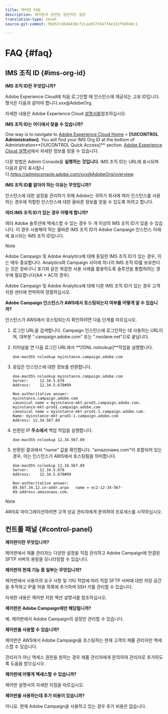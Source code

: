 ```yaml
---
title: 제어판 FAQ
description: 제어판과 관련된 일반적인 질문
translation-type: tm+mt
source-git-commit: 9bd57cd6d4430cf2cae8575547f8e332f94940c1

---
```



# FAQ {#faq}

## IMS 조직 ID {#ims-org-id}

**IMS 조직 ID란 무엇입니까?**

Adobe Experience Cloud에 처음 로그인할 때 인스턴스에 제공되는 고유 ID입니다. 형식은 다음과 같아야 합니다.xxx@AdobeOrg.

자세한 내용은 Adobe Experience Cloud [설명서를](https://marketing.adobe.com/resources/help/en_US/mcloud/organizations.html)참조하십시오.

**IMS 조직 ID는 어디에서 찾을 수 있습니까?**

One way is to navigate to [Adobe Experience Cloud Home](https://exc-login.experiencecloud.adobe.com/exc-content/login.html?prefixtenantid=amc) > **[!UICONTROL Administration]**. You will find your IMS Org ID at the bottom of Administration**[!UICONTROL Quick Access]** section. [Adobe Experience Cloud 설명서](https://marketing.adobe.com/resources/help/en_US/mcloud/organizations.html)에서 자세한 정보를 찾을 수 있습니다.

다른 방법은 Admin Console을 **실행하는 것입니다**. IMS 조직 ID는 URL에 표시되며 다음과 같이 표시됩니다.https://adminconsole.adobe.com/xxx@AdobeOrg/overview.

**IMS 조직 ID를 알아야 하는 이유는 무엇입니까?**

인스턴스에 대한 설정을 관리하기 위해 Adobe는 귀하가 회사에 여러 인스턴스를 사용하는 경우에 적합한 인스턴스에 대한 올바른 정보를 얻을 수 있도록 하려고 합니다.

**여러 IMS 조직 ID가 있는 경우 어떻게 합니까?**

여러 Adobe 솔루션에 액세스할 수 있는 경우 두 개 이상의 IMS 조직 ID가 있을 수 있습니다. 이 경우 사용해야 하는 올바른 IMS 조직 ID가 Adobe Campaign 인스턴스 아래에 표시되는 IMS 조직 ID입니다.

>[!NOTE]
>
>Adobe Campaign 및 Adobe Analytics에 대해 동일한 IMS 조직 ID가 있는 경우, 이는 매우 중요합니다. Analytics와 Campaign 사이에 하나의 IMS 조직 ID를 보유한다는 것은 장바구니 포기와 같은 복잡한 사용 사례를 활용하도록 솔루션을 통합하려는 경우에 필요합니다(AA + AC의 경우).
>
>Adobe Campaign 및 Adobe Analytics에 대해 다른 IMS 조직 ID가 있는 경우 고객 지원 센터에 연락하여 정렬하십시오.

**Adobe Campaign 인스턴스가 AWS에서 호스팅되는지 여부를 어떻게 알 수 있습니까?**

인스턴스가 AWS에서 호스팅되는지 확인하려면 다음 단계를 따르십시오.

1. 로그인 URL을 검색합니다. Campaign 인스턴스에 로그인하는 데 사용하는 URL이며, 대부분 &quot;.campaign.adobe.com&quot; 또는 &quot;.neolane.net&quot;으로 끝납니다.
1. 터미널을 연 다음 로그인 URL에서 **[!DNL nslookup]**작업을 실행합니다.

   `doe-macOS% nslookup myinstance.campaign.adobe.com`

1. 응답은 인스턴스에 대한 정보를 반환합니다.

   ```
   doe-macOS% nslookup myinstance.campaign.adobe.com
   Server:     12.34.5.678
   Address:    12.34.5.678#99
   
   Non-authoritative answer:
   myinstance.campaign.adobe.com
   canonical name = myinstance-mkt-prod1.campaign.adobe.com.
   myinstance-mkt-prod1.campaign.adobe.com
   canonical name = myinstance-mkt-prod1-1.campaign.adobe.com.
   Name: myinstance-mkt-prod1-1.campaign.adobe.com
   Address: 12.34.567.89
   ```

1. 반환된 IP **주소에서** 백업 작업을 실행합니다.

   `doe-macOS% nslookup 12.34.567.89`

1. 반환된 결과에서 &quot;name&quot; 값을 확인합니다. &quot;amazonaws.com&quot;이 포함되어 있는 경우, 이는 인스턴스가 AWS에서 호스팅됨을 의미합니다.

   ```
   doe-macOS% nslookup 12.34.567.89
   Server:     12.34.5.678
   Address:    12.34.5.678#99
   
   Non-authoritative answer:
   89.567.34.12.in-addr.arpa   name = ec2-12-34-567-89.address.amazonaws.com.
   ```

>[!NOTE]
>
>AWS로 마이그레이션하려면 고객 성공 관리자에게 문의하여 프로세스를 시작하십시오.

## 컨트롤 패널 {#control-panel}

**제어판이란 무엇입니까?**

제어판에서 제품 관리자는 다양한 설정을 직접 관리하고 Adobe Campaign에 연결된 SFTP 서버의 용량을 모니터링할 수 있습니다.

**제어판의 현재 기능 중 일부는 무엇입니까?**

제어판에서 사용자의 요구 사항 및 기타 작업에 따라 직접 SFTP 서버에 대한 저장 공간을 추적하고 IP를 허용 목록에 추가하며 SSH 키를 관리할 수 있습니다.

자세한 내용은 제어판 지원 액션 설명서를 참조하십시오.

**제어판은 Adobe Campaign에만 해당됩니까?**

예. 제어판에서 Adobe Campaign의 설정만 관리할 수 있습니다.

**제어판을 사용할 수 있습니까?**

제어판은 AWS에서 Adobe Campaign을 호스팅하는 현재 고객의 제품 관리자만 액세스할 수 있습니다.

관리자가 아닌 액세스 권한을 원하는 경우 제품 관리자에게 문의하여 관리자로 추가하도록 도움을 받으십시오.

**제어판에 어떻게 액세스할 수 있습니까?**

제어판 설명서의 자세한 지침을 따르십시오.

**제어판을 사용하는데 추가 비용이 있습니까?**

아니요. 현재 Adobe Campaign을 사용하고 있는 경우 추가 비용은 없습니다.
